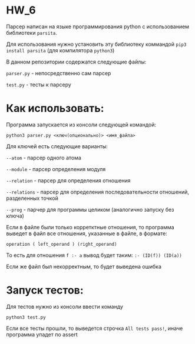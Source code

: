 # HW_6
Парсер написан на языке программирования python с использованием библиотеки `parsita`.

Для использования нужно установить эту библиотеку коммандой `pip3 install parsita` (для компилятора `python3`)

В данном репозитории содержатся следующие файлы:

`parser.py` - непосредственно сам парсер

`test.py` - тесты к парсеру

# Как использовать:

Программа запускается из консоли следующей командой:

`python3 parser.py <ключ(опционально)> <имя_файла> `

Для ключей есть следующие варианты:

`--atom` - парсер одного атома

`--module` - парсер определения модуля

`--relation` - парсер для определения отношения

`--relations` - парсер для определения последовательности отношений, разделенных точкой

`--prog` - парчер для программы целиком (аналогично запуску без ключа)

Если в файле были только корретктные отношения, то программа выведет в файл все отношения, указанные в файле, в формате:

`operation ( left_operand ) (right_operand)`

То есть для отношения `f :- a` вывод будет таким: `:- (ID(f)) (ID(a))`

Если же файл был некорректным, то будет выведена ошибка

# Запуск тестов:

Для тестов нужно из консоли ввести команду

`python3 test.py`

Если все тесты прошли, то выведется строчка `All tests pass!`, иначе программа упадет по assert
